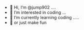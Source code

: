 - 👋 Hi, I’m @jump902 ....
- 👀 I’m interested in coding ...
- 🌱 I’m currently learning coding .....
- 🌱 or just make fun 

<!---
jump902/jump902 is a ✨ special ✨ repository because its `README.md` (this file) appears on your GitHub profile.
You can click the Preview link to take a look at your changes.
--->
